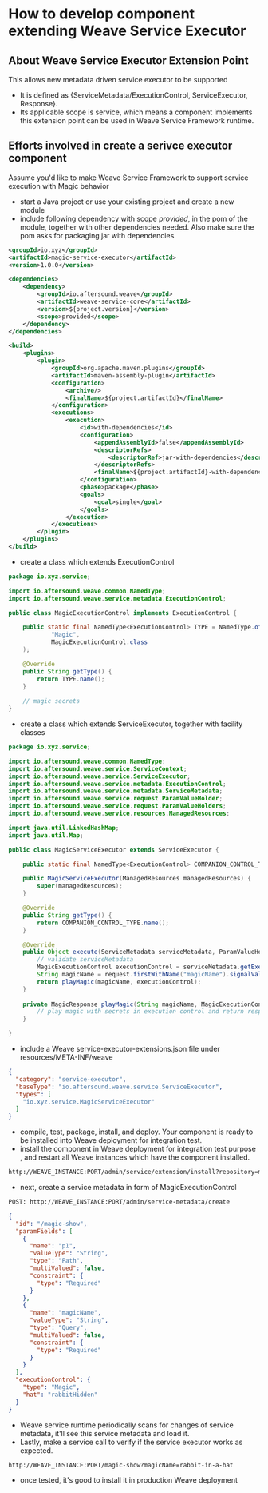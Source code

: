 # How to develop component extending Weave Service Executor

## About Weave Service Executor Extension Point

This allows new metadata driven service executor to be supported
- It is defined as {ServiceMetadata/ExecutionControl, ServiceExecutor, Response}. 
- Its applicable scope is service, which means a component implements this extension point can be used in Weave Service 
Framework runtime.

## Efforts involved in create a serivce executor component

Assume you'd like to make Weave Service Framework to support service execution with Magic behavior

- start a Java project or use your existing project and create a new module
- include following dependency with scope *provided*, in the pom of the module, together with other dependencies needed.
Also make sure the pom asks for packaging jar with dependencies.  

```xml
<groupId>io.xyz</groupId>
<artifactId>magic-service-executor</artifactId>
<version>1.0.0</version>

<dependencies>
    <dependency>
        <groupId>io.aftersound.weave</groupId>
        <artifactId>weave-service-core</artifactId>
        <version>${project.version}</version>
        <scope>provided</scope>
    </dependency>
</dependencies>

<build>
    <plugins>
        <plugin>
            <groupId>org.apache.maven.plugins</groupId>
            <artifactId>maven-assembly-plugin</artifactId>
            <configuration>
                <archive/>
                <finalName>${project.artifactId}</finalName>
            </configuration>
            <executions>
                <execution>
                    <id>with-dependencies</id>
                    <configuration>
                        <appendAssemblyId>false</appendAssemblyId>
                        <descriptorRefs>
                            <descriptorRef>jar-with-dependencies</descriptorRef>
                        </descriptorRefs>
                        <finalName>${project.artifactId}-with-dependencies-${project.version}</finalName>
                    </configuration>
                    <phase>package</phase>
                    <goals>
                        <goal>single</goal>
                    </goals>
                </execution>
            </executions>
        </plugin>
    </plugins>
</build>
```
- create a class which extends ExecutionControl  

```java
package io.xyz.service;

import io.aftersound.weave.common.NamedType;
import io.aftersound.weave.service.metadata.ExecutionControl;

public class MagicExecutionControl implements ExecutionControl {

    public static final NamedType<ExecutionControl> TYPE = NamedType.of(
            "Magic",
            MagicExecutionControl.class
    );

    @Override
    public String getType() {
        return TYPE.name();
    }
    
    // magic secrets
}
```
- create a class which extends ServiceExecutor, together with facility classes  

```java
package io.xyz.service;

import io.aftersound.weave.common.NamedType;
import io.aftersound.weave.service.ServiceContext;
import io.aftersound.weave.service.ServiceExecutor;
import io.aftersound.weave.service.metadata.ExecutionControl;
import io.aftersound.weave.service.metadata.ServiceMetadata;
import io.aftersound.weave.service.request.ParamValueHolder;
import io.aftersound.weave.service.request.ParamValueHolders;
import io.aftersound.weave.service.resources.ManagedResources;

import java.util.LinkedHashMap;
import java.util.Map;

public class MagicServiceExecutor extends ServiceExecutor {

    public static final NamedType<ExecutionControl> COMPANION_CONTROL_TYPE = MagicExecutionControl.TYPE;

    public MagicServiceExecutor(ManagedResources managedResources) {
        super(managedResources);
    }

    @Override
    public String getType() {
        return COMPANION_CONTROL_TYPE.name();
    }

    @Override
    public Object execute(ServiceMetadata serviceMetadata, ParamValueHolders request, ServiceContext context) {
        // validate serviceMetadata
        MagicExecutionControl executionControl = serviceMetadata.getExecutionControl();
        String magicName = request.firstWithName("magicName").signalValue(String.class);
        return playMagic(magicName, executionControl);
    }
    
    private MagicResponse playMagic(String magicName, MagicExecutionControl executionControl) {
        // play magic with secrets in execution control and return response
    }

}
```
- include a Weave service-executor-extensions.json file under resources/META-INF/weave  

```json
{
  "category": "service-executor",
  "baseType": "io.aftersound.weave.service.ServiceExecutor",
  "types": [
    "io.xyz.service.MagicServiceExecutor"
  ]
}
```
- compile, test, package, install, and deploy. Your component is ready to be installed into Weave deployment for 
integration test.
- install the component in Weave deployment for integration test purpose , and restart all Weave instances which have 
the component installed.  

```html
http://WEAVE_INSTANCE:PORT/admin/service/extension/install?repository=maven://MAVEN_REPOSITORY_URL&groupId=io.xyz&artifactId=magic-service-executor&version=1.0.0
```
- next, create a service metadata in form of MagicExecutionControl  

```html
POST: http://WEAVE_INSTANCE:PORT/admin/service-metadata/create  
```
  
```json
{
  "id": "/magic-show",
  "paramFields": [
    {
      "name": "p1",
      "valueType": "String",
      "type": "Path",
      "multiValued": false,
      "constraint": {
        "type": "Required"
      }
    },
    {
      "name": "magicName",
      "valueType": "String",
      "type": "Query",
      "multiValued": false,
      "constraint": {
        "type": "Required"
      }
    }
  ],
  "executionControl": {
    "type": "Magic",
    "hat": "rabbitHidden"
  }
}
```
- Weave service runtime periodically scans for changes of service metadata, it'll see this service metadata and load it.
- Lastly, make a service call to verify if the service executor works as expected.  

```html
http://WEAVE_INSTANCE:PORT/magic-show?magicName=rabbit-in-a-hat
```
- once tested, it's good to install it in production Weave deployment